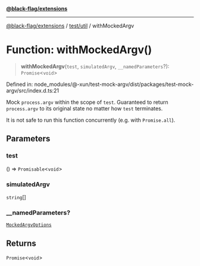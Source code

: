 [**@black-flag/extensions**](../../../README.md)

***

[@black-flag/extensions](../../../README.md) / [test/util](../README.md) / withMockedArgv

# Function: withMockedArgv()

> **withMockedArgv**(`test`, `simulatedArgv`, `__namedParameters`?): `Promise`\<`void`\>

Defined in: node\_modules/@-xun/test-mock-argv/dist/packages/test-mock-argv/src/index.d.ts:21

Mock `process.argv` within the scope of `test`. Guaranteed to return
`process.argv` to its original state no matter how `test` terminates.

It is not safe to run this function concurrently (e.g. with `Promise.all`).

## Parameters

### test

() => `Promisable`\<`void`\>

### simulatedArgv

`string`[]

### \_\_namedParameters?

[`MockedArgvOptions`](../type-aliases/MockedArgvOptions.md)

## Returns

`Promise`\<`void`\>
